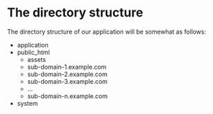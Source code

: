 # The directory structure

The directory structure of our application will be somewhat as follows:

- application
- public_html
  - assets
  - sub-domain-1.example.com
  - sub-domain-2.example.com
  - sub-domain-3.example.com
  - ...
  - sub-domain-n.example.com
- system
